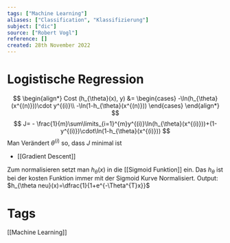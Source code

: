 ```yaml
---
tags: ["Machine Learning"]
aliases: ["Classification", "Klassifizierung"]
subject: ["dic"]
source: ["Robert Vogl"]
reference: []
created: 28th November 2022
---
```


# Logistische Regression
$$
\begin{align*}
Cost (h_{\theta}(x), y) &=
\begin{cases}
-\ln(h_{\theta}(x^{(n)}))\cdot y^{(i)}\\
-\ln(1-h_{\theta}(x^{(n)}))
\end{cases}
\end{align*}
$$
$$
J= - \frac{1}{m}\sum\limits_{i=1}^{m}y^{(i)}\ln(h_{\theta}(x^{(i)}))+(1-y^{(i)})\cdot\ln(1-h_{\theta}(x^{(i)}))
$$
Man Verändert $\theta^{(i)}$ so, dass $J$ minimal ist
- [[Gradient Descent]]

Zum normalisieren setzt man $h_{\theta}(x)$ in die [[Sigmoid Funktion]] ein.
Das $h_{\theta}$ ist bei der kosten Funktion immer mit der Sigmoid Kurve Normalisiert.
Output: $h_{\theta neu}(x)=\dfrac{1}{1+e^{-\Theta^{T}x}}$

# Tags
[[Machine Learning]]